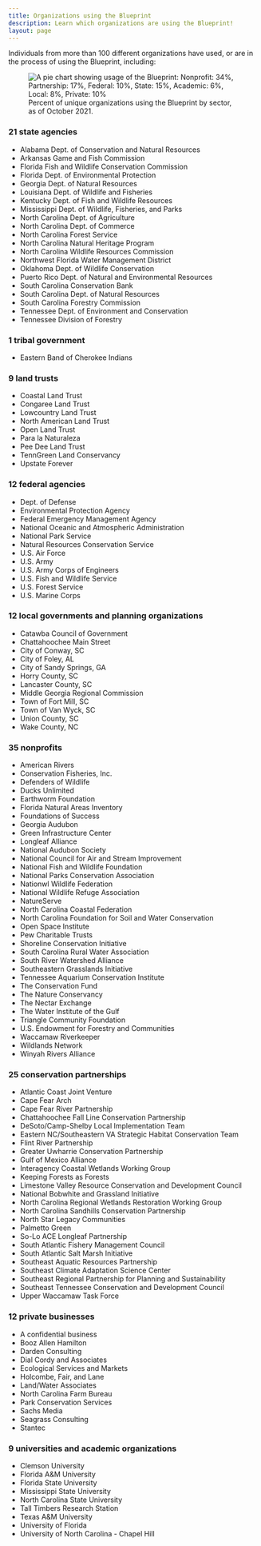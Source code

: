 ```yaml
---
title: Organizations using the Blueprint
description: Learn which organizations are using the Blueprint!
layout: page
---
```

Individuals from more than 100 different organizations have used, or are in the process of using the Blueprint, including:

<figure class="image-right">
  <img src="{{ site.baseurl }}/images/BlueprintUserChart_10-20-21.png" alt="A pie chart showing usage of the Blueprint: Nonprofit: 34%, Partnership: 17%, Federal: 10%, State: 15%, Academic: 6%, Local: 8%, Private: 10%"/>
  <figcaption>Percent of unique organizations using the Blueprint by sector, as of October 2021.</figcaption>
</figure>

### 21 state agencies

- Alabama Dept. of Conservation and Natural Resources
- Arkansas Game and Fish Commission
- Florida Fish and Wildlife Conservation Commission
- Florida Dept. of Environmental Protection
- Georgia Dept. of Natural Resources
- Louisiana Dept. of Wildlife and Fisheries
- Kentucky Dept. of Fish and Wildlife Resources
- Mississippi Dept. of Wildlife, Fisheries, and Parks
- North Carolina Dept. of Agriculture
- North Carolina Dept. of Commerce
- North Carolina Forest Service
- North Carolina Natural Heritage Program
- North Carolina Wildlife Resources Commission
- Northwest Florida Water Management District
- Oklahoma Dept. of Wildlife Conservation
- Puerto Rico Dept. of Natural and Environmental Resources
- South Carolina Conservation Bank
- South Carolina Dept. of Natural Resources
- South Carolina Forestry Commission
- Tennessee Dept. of Environment and Conservation
- Tennessee Division of Forestry

### 1 tribal government

- Eastern Band of Cherokee Indians

### 9 land trusts

- Coastal Land Trust
- Congaree Land Trust
- Lowcountry Land Trust
- North American Land Trust
- Open Land Trust
- Para la Naturaleza
- Pee Dee Land Trust
- TennGreen Land Conservancy
- Upstate Forever

### 12 federal agencies

- Dept. of Defense
- Environmental Protection Agency
- Federal Emergency Management Agency
- National Oceanic and Atmospheric Administration
- National Park Service
- Natural Resources Conservation Service
- U.S. Air Force
- U.S. Army
- U.S. Army Corps of Engineers
- U.S. Fish and Wildlife Service
- U.S. Forest Service
- U.S. Marine Corps

### 12 local governments and planning organizations

- Catawba Council of Government
- Chattahoochee Main Street
- City of Conway, SC
- City of Foley, AL
- City of Sandy Springs, GA
- Horry County, SC
- Lancaster County, SC
- Middle Georgia Regional Commission
- Town of Fort Mill, SC
- Town of Van Wyck, SC
- Union County, SC
- Wake County, NC

### 35 nonprofits

- American Rivers
- Conservation Fisheries, Inc.
- Defenders of Wildlife
- Ducks Unlimited
- Earthworm Foundation
- Florida Natural Areas Inventory
- Foundations of Success
- Georgia Audubon
- Green Infrastructure Center
- Longleaf Alliance
- National Audubon Society
- National Council for Air and Stream Improvement
- National Fish and Wildlife Foundation
- National Parks Conservation Association
- Nationwl Wildlife Federation
- National Wildlife Refuge Association
- NatureServe
- North Carolina Coastal Federation
- North Carolina Foundation for Soil and Water Conservation
- Open Space Institute
- Pew Charitable Trusts
- Shoreline Conservation Initiative
- South Carolina Rural Water Association
- South River Watershed Alliance
- Southeastern Grasslands Initiative
- Tennessee Aquarium Conservation Institute
- The Conservation Fund
- The Nature Conservancy
- The Nectar Exchange
- The Water Institute of the Gulf
- Triangle Community Foundation
- U.S. Endowment for Forestry and Communities
- Waccamaw Riverkeeper
- Wildlands Network
- Winyah Rivers Alliance

### 25 conservation partnerships

- Atlantic Coast Joint Venture
- Cape Fear Arch
- Cape Fear River Partnership
- Chattahoochee Fall Line Conservation Partnership
- DeSoto/Camp-Shelby Local Implementation Team
- Eastern NC/Southeastern VA Strategic Habitat Conservation Team
- Flint River Partnership
- Greater Uwharrie Conservation Partnership
- Gulf of Mexico Alliance
- Interagency Coastal Wetlands Working Group
- Keeping Forests as Forests
- Limestone Valley Resource Conservation and Development Council
- National Bobwhite and Grassland Initiative
- North Carolina Regional Wetlands Restoration Working Group
- North Carolina Sandhills Conservation Partnership
- North Star Legacy Communities
- Palmetto Green
- So-Lo ACE Longleaf Partnership
- South Atlantic Fishery Management Council
- South Atlantic Salt Marsh Initiative
- Southeast Aquatic Resources Partnership
- Southeast Climate Adaptation Science Center
- Southeast Regional Partnership for Planning and Sustainability
- Southeast Tennessee Conservation and Development Council
- Upper Waccamaw Task Force

### 12 private businesses

- A confidential business
- Booz Allen Hamilton
- Darden Consulting
- Dial Cordy and Associates
- Ecological Services and Markets
- Holcombe, Fair, and Lane
- Land/Water Associates
- North Carolina Farm Bureau
- Park Conservation Services
- Sachs Media
- Seagrass Consulting
- Stantec

### 9 universities and academic organizations

- Clemson University
- Florida A&M University
- Florida State University
- Mississippi State University
- North Carolina State University
- Tall Timbers Research Station
- Texas A&M University
- University of Florida
- University of North Carolina - Chapel Hill
